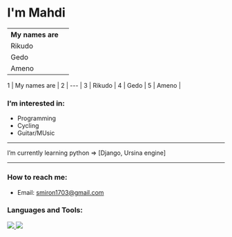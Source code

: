 # I'm Mahdi #
<table>
 <tr>
  <th>My names are<th>
 </tr>
 <tr>
  <td>Rikudo</td>
 </tr>
 <tr>
  <td>Gedo</td>
 </tr>
 <tr>
  <td>Ameno</td>
 </tr>
</table>

1 | My names are |
2 | --- |
3 | Rikudo       |
4 | Gedo         |
5 | Ameno        |
### I’m interested in: ###
  * Programming
  * Cycling
  * Guitar/MUsic

  ---
  
 I’m currently learning python => [Django, Ursina engine]
 
  ---
  
### How to reach me: ###
  * Email: smiron1703@gmail.com

<h3 align="left">Languages and Tools:</h3>
<p align="left">
 <a href="https://python.org">
  <img src="https://upload.wikimedia.org/wikipedia/commons/thumb/c/c3/Python-logo-notext.svg/110px-Python-logo-notext.svg.png?20100317150552">
 </a>
 <a href="https://www.djangoproject.com/">
  <img src="https://upload.wikimedia.org/wikipedia/commons/thumb/7/75/Django_logo.svg/260px-Django_logo.svg.png?20101010121142">
 </a>

</p>

<!---
tiberius-kirk/tiberius-kirk is a ✨ special ✨ repository because its `README.md` (this file) appears on your GitHub profile.
You can click the Preview link to take a look at your changes.
--->

